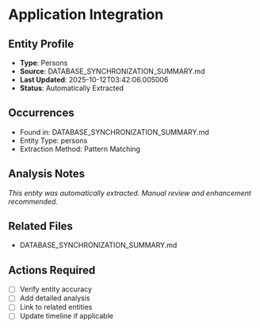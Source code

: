# Application Integration

## Entity Profile
- **Type**: Persons
- **Source**: DATABASE_SYNCHRONIZATION_SUMMARY.md
- **Last Updated**: 2025-10-12T03:42:06.005006
- **Status**: Automatically Extracted

## Occurrences
- Found in: DATABASE_SYNCHRONIZATION_SUMMARY.md
- Entity Type: persons
- Extraction Method: Pattern Matching

## Analysis Notes
*This entity was automatically extracted. Manual review and enhancement recommended.*

## Related Files
- DATABASE_SYNCHRONIZATION_SUMMARY.md

## Actions Required
- [ ] Verify entity accuracy
- [ ] Add detailed analysis
- [ ] Link to related entities
- [ ] Update timeline if applicable
